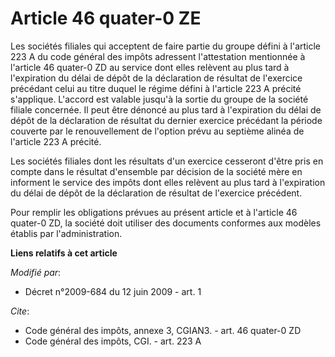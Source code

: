 # Article 46 quater-0 ZE

Les sociétés filiales qui acceptent de faire partie du groupe défini à l'article 223 A du code général des impôts adressent
l'attestation mentionnée à l'article 46 quater-0 ZD au service dont elles relèvent au plus tard à l'expiration du délai de
dépôt de la déclaration de résultat de l'exercice précédant celui au titre duquel le régime défini à l'article 223 A précité
s'applique. L'accord est valable jusqu'à la sortie du groupe de la société filiale concernée. Il peut être dénoncé au plus
tard à l'expiration du délai de dépôt de la déclaration de résultat du dernier exercice précédant la période couverte par le
renouvellement de l'option prévu au septième alinéa de l'article 223 A précité. 

Les sociétés filiales dont les résultats d'un exercice cesseront d'être pris en compte dans le résultat d'ensemble par
décision de la société mère en informent le service des impôts dont elles relèvent au plus tard à l'expiration du délai de
dépôt de la déclaration de résultat de l'exercice précédent. 

Pour remplir les obligations prévues au présent article et à l'article 46 quater-0 ZD, la société doit utiliser des documents
conformes aux modèles établis par l'administration.

**Liens relatifs à cet article**

_Modifié par_:

  - Décret n°2009-684 du 12 juin 2009 - art. 1

_Cite_:

  - Code général des impôts, annexe 3, CGIAN3. - art. 46 quater-0 ZD
  - Code général des impôts, CGI. - art. 223 A
